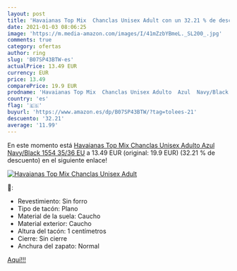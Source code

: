 ```yaml
---
layout: post
title: 'Havaianas Top Mix  Chanclas Unisex Adult con un 32.21 % de descuento'
date: 2021-01-03 08:06:25
image: 'https://m.media-amazon.com/images/I/41mZzbYBmeL._SL200_.jpg'
comments: true
category: ofertas
author: ring
slug: 'B07SP43BTW-es'
actualPrice: 13.49 EUR
currency: EUR
price: 13.49
comparePrice: 19.9 EUR
prodname: 'Havaianas Top Mix  Chanclas Unisex Adulto  Azul  Navy/Black 1554   35/36 EU'
country: 'es'
flag: '🇪🇸'
buyurl: 'https://www.amazon.es/dp/B07SP43BTW/?tag=tolees-21'
descuento: '32.21'
average: '11.99'
---
```


En este momento está [Havaianas Top Mix  Chanclas Unisex Adulto  Azul  Navy/Black 1554   35/36 EU](https://www.amazon.es/dp/B07SP43BTW/?tag=tolees-21) a 13.49 EUR (original: 19.9 EUR) (32.21 %  de descuento) en el siguiente enlace!

[![Havaianas Top Mix  Chanclas Unisex Adult](https://m.media-amazon.com/images/I/41mZzbYBmeL._SL200_.jpg)](https://www.amazon.es/dp/B07SP43BTW/?tag=tolees-21)

🔎:

- Revestimiento: Sin forro
- Tipo de tacón: Plano
- Material de la suela: Caucho
- Material exterior: Caucho
- Altura del tacón: 1 centímetros
- Cierre: Sin cierre
- Anchura del zapato: Normal

[Aquí!!!](https://www.amazon.es/dp/B07SP43BTW/?tag=tolees-21)
